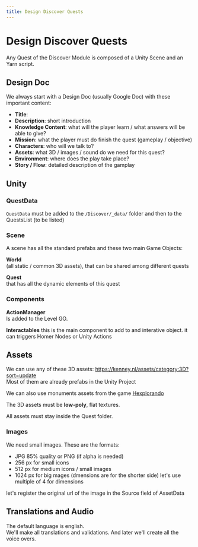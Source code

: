 ```yaml
---
title: Design Discover Quests
---
```


# Design Discover Quests

Any Quest of the Discover Module is composed of a Unity Scene and an Yarn script.

## Design Doc
We always start with a Design Doc (usually Google Doc) with these important content:

- **Title**:
- **Description**: short introduction 
- **Knowledge Content**: what will the player learn / what answers will be able to give?
- **Mission**: what the player must do finish the quest (gameplay / objective)
- **Characters**: who will we talk to?
- **Assets**: what 3D / images / sound do we need for this quest?
- **Environment**: where does the play take place?
- **Story / Flow**: detailed description of the gamplay


## Unity

### QuestData
`QuestData` must be added to the `/Discover/_data/` folder and then to the QuestsList (to be listed)

### Scene
A scene has all the standard prefabs and these two main Game Objects:

**World**  
(all static / common 3D assets), that can be shared among different quests

**Quest**  
that has all the dynamic elements of this quest

### Components
**ActionManager**  
Is added to the Level GO.

**Interactables**
this is the main component to add to and interative object.
it can triggers Homer Nodes or Unity Actions

## Assets
We can use any of these 3D assets: <https://kenney.nl/assets/category:3D?sort=update>    
Most of them are already prefabs in the Unity Project

We can also use monuments assets from the game [Hexplorando](https://store.steampowered.com/app/2736590/Hexplorando/)

The 3D assets must be **low-poly**, flat textures.

All assets must stay inside the Quest folder.

### Images
We need small images.
These are the formats:

- JPG 85% quality or PNG (if alpha is needed)
- 256 px for small icons
- 512 px for medium icons / small images
- 1024 px for big mages
(dmensions are for the shorter side)
let's use multiple of 4 for dimensions

let's register the original url of the image in the Source field of AssetData

## Translations and Audio

The default language is english.  
We'll make all translations and validations.
And later we'll create all the voice overs.

